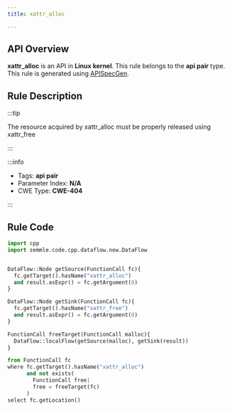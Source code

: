 ```yaml
---
title: xattr_alloc

---
```



## API Overview
**xattr_alloc** is an API in **Linux kernel**. This rule belongs to the **api pair** type. This rule is generated using [APISpecGen](../../tools/APISpecGen).
## Rule Description

:::tip

The resource acquired by xattr_alloc must be properly released using xattr_free

:::

:::info

- Tags: **api pair**
- Parameter Index: **N/A**
- CWE Type: **CWE-404**

:::

## Rule Code
```python
import cpp
import semmle.code.cpp.dataflow.new.DataFlow


DataFlow::Node getSource(FunctionCall fc){
  fc.getTarget().hasName("xattr_alloc")
  and result.asExpr() = fc.getArgument(0)
}

DataFlow::Node getSink(FunctionCall fc){
  fc.getTarget().hasName("xattr_free")
  and result.asExpr() = fc.getArgument(0)
}

FunctionCall freeTarget(FunctionCall malloc){
  DataFlow::localFlow(getSource(malloc), getSink(result))
}

from FunctionCall fc
where fc.getTarget().hasName("xattr_alloc")
      and not exists(
        FunctionCall free| 
        free = freeTarget(fc)
      )
select fc.getLocation()

    
```